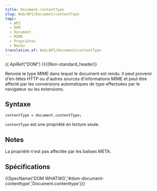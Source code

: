 ```yaml
---
title: Document.contentType
slug: Web/API/Document/contentType
tags:
  - API
  - DOM
  - Document
  - MIME
  - Propriétés
  - Rendu
translation_of: Web/API/Document/contentType
---
```

{{ ApiRef("DOM") }}{{Non-standard_header}}

Renvoie le type MIME dans lequel le document est rendu. Il peut provenir d'en-têtes HTTP ou d'autres sources d'informations MIME et peut être affecté par les conversions automatiques de type effectuées par le navigateur ou les extensions.

## Syntaxe

    contentType = document.contentType;

`contentType` est une propriété en lecture seule.

## Notes

La  propriété n'est pas affectée par les balises META.

## Spécifications

{{SpecName('DOM WHATWG','#dom-document-contenttype','Document.contenttype')}}
